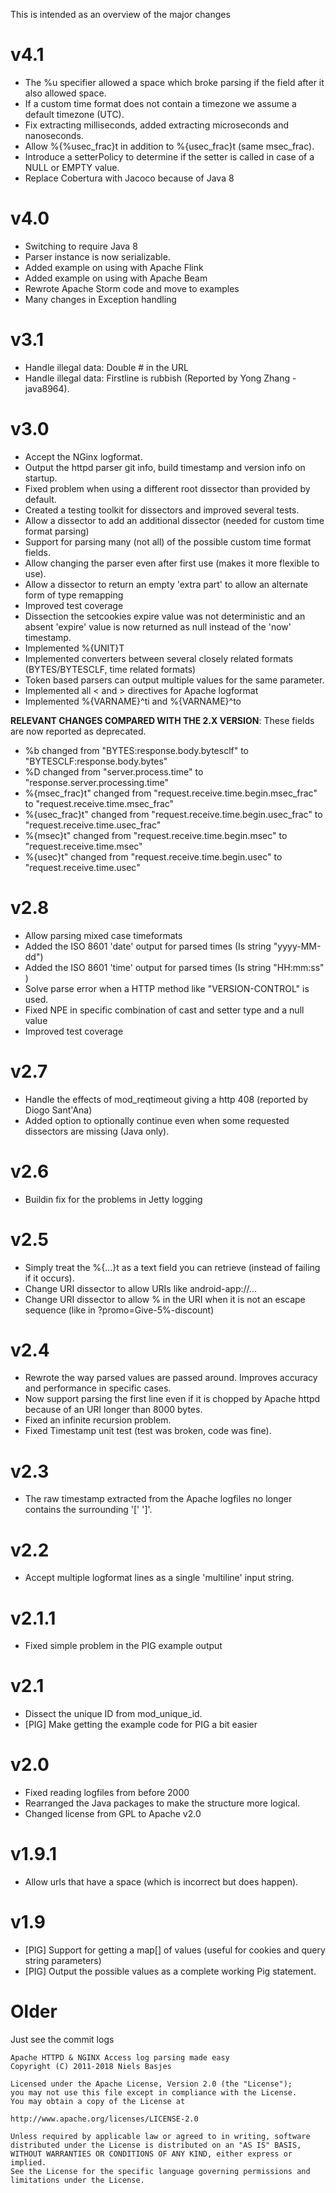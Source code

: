 This is intended as an overview of the major changes

v4.1
===
- The %u specifier allowed a space which broke parsing if the field after it also allowed space.
- If a custom time format does not contain a timezone we assume a default timezone (UTC). 
- Fix extracting milliseconds, added extracting microseconds and nanoseconds.
- Allow %{%usec_frac}t in addition to %{usec_frac}t (same msec_frac).
- Introduce a setterPolicy to determine if the setter is called in case of a NULL or EMPTY value.
- Replace Cobertura with Jacoco because of Java 8

v4.0
===
- Switching to require Java 8
- Parser instance is now serializable.
- Added example on using with Apache Flink
- Added example on using with Apache Beam
- Rewrote Apache Storm code and move to examples
- Many changes in Exception handling

v3.1
===
- Handle illegal data: Double # in the URL
- Handle illegal data: Firstline is rubbish (Reported by Yong Zhang - java8964).

v3.0
===
- Accept the NGinx logformat.
- Output the httpd parser git info, build timestamp and version info on startup.
- Fixed problem when using a different root dissector than provided by default.
- Created a testing toolkit for dissectors and improved several tests.
- Allow a dissector to add an additional dissector (needed for custom time format parsing)
- Support for parsing many (not all) of the possible custom time format fields.
- Allow changing the parser even after first use (makes it more flexible to use).
- Allow a dissector to return an empty 'extra part' to allow an alternate form of type remapping
- Improved test coverage
- Dissection the setcookies expire value was not deterministic and an absent 'expire' value is now returned as null instead of the 'now' timestamp.
- Implemented %{UNIT}T
- Implemented converters between several closely related formats (BYTES/BYTESCLF, time related formats)
- Token based parsers can output multiple values for the same parameter.
- Implemented all < and > directives for Apache logformat
- Implemented %{VARNAME}^ti and %{VARNAME}^to

**RELEVANT CHANGES COMPARED WITH THE 2.X VERSION**:
These fields are now reported as deprecated.
- %b changed from "BYTES:response.body.bytesclf" to "BYTESCLF:response.body.bytes"
- %D changed from "server.process.time" to "response.server.processing.time"
- %{msec_frac}t" changed from "request.receive.time.begin.msec_frac" to "request.receive.time.msec_frac"
- %{usec_frac}t" changed from "request.receive.time.begin.usec_frac" to "request.receive.time.usec_frac"
- %{msec}t"      changed from "request.receive.time.begin.msec"      to "request.receive.time.msec"
- %{usec}t"      changed from "request.receive.time.begin.usec"      to "request.receive.time.usec"

v2.8
===
- Allow parsing mixed case timeformats
- Added the ISO 8601 'date' output for parsed times (Is string "yyyy-MM-dd")
- Added the ISO 8601 'time' output for parsed times (Is string "HH:mm:ss"  )
- Solve parse error when a HTTP method like "VERSION-CONTROL" is used.
- Fixed NPE in specific combination of cast and setter type and a null value
- Improved test coverage

v2.7
===
- Handle the effects of mod_reqtimeout giving a http 408 (reported by Diogo Sant'Ana)
- Added option to optionally continue even when some requested dissectors are missing (Java only).

v2.6
===
- Buildin fix for the problems in Jetty logging

v2.5
===
- Simply treat the %{...}t as a text field you can retrieve (instead of failing if it occurs).
- Change URI dissector to allow URIs like android-app://...
- Change URI dissector to allow % in the URI when it is not an escape sequence (like in ?promo=Give-5%-discount)

v2.4
===
- Rewrote the way parsed values are passed around. Improves accuracy and performance in specific cases.
- Now support parsing the first line even if it is chopped by Apache httpd because of an URI longer than 8000 bytes.
- Fixed an infinite recursion problem.
- Fixed Timestamp unit test (test was broken, code was fine).

v2.3
===
- The raw timestamp extracted from the Apache logfiles no longer contains the surrounding '[' ']'.

v2.2
===
- Accept multiple logformat lines as a single 'multiline' input string.

v2.1.1
===
- Fixed simple problem in the PIG example output

v2.1
===
- Dissect the unique ID from mod_unique_id.
- [PIG] Make getting the example code for PIG a bit easier

v2.0
===
- Fixed reading logfiles from before 2000
- Rearranged the Java packages to make the structure more logical.
- Changed license from GPL to Apache v2.0

v1.9.1
===
- Allow urls that have a space (which is incorrect but does happen).

v1.9
===
- [PIG] Support for getting a map[] of values (useful for cookies and query string parameters)
- [PIG] Output the possible values as a complete working Pig statement.

Older
===
Just see the commit logs


    Apache HTTPD & NGINX Access log parsing made easy
    Copyright (C) 2011-2018 Niels Basjes

    Licensed under the Apache License, Version 2.0 (the "License");
    you may not use this file except in compliance with the License.
    You may obtain a copy of the License at

    http://www.apache.org/licenses/LICENSE-2.0

    Unless required by applicable law or agreed to in writing, software
    distributed under the License is distributed on an "AS IS" BASIS,
    WITHOUT WARRANTIES OR CONDITIONS OF ANY KIND, either express or implied.
    See the License for the specific language governing permissions and
    limitations under the License.
